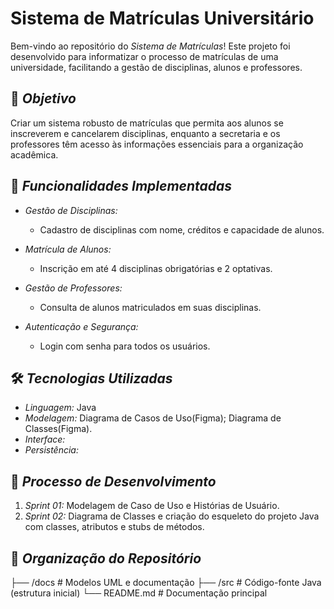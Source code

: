 # Sistema de Matrículas Universitário

Bem-vindo ao repositório do *Sistema de Matrículas*! Este projeto foi desenvolvido para informatizar o processo de matrículas de uma universidade, facilitando a gestão de disciplinas, alunos e professores.

## 🎯 *Objetivo*
Criar um sistema robusto de matrículas que permita aos alunos se inscreverem e cancelarem disciplinas, enquanto a secretaria e os professores têm acesso às informações essenciais para a organização acadêmica.

## 📘 *Funcionalidades Implementadas*
- *Gestão de Disciplinas:*
  - Cadastro de disciplinas com nome, créditos e capacidade de alunos.
  
- *Matrícula de Alunos:*
  - Inscrição em até 4 disciplinas obrigatórias e 2 optativas.

- *Gestão de Professores:*
  - Consulta de alunos matriculados em suas disciplinas.

- *Autenticação e Segurança:*
  - Login com senha para todos os usuários.

## 🛠️ *Tecnologias Utilizadas*
- *Linguagem:* Java
- *Modelagem:* Diagrama de Casos de Uso(Figma); Diagrama de Classes(Figma).
- *Interface:* 
- *Persistência:* 

## 🚀 *Processo de Desenvolvimento*
1. *Sprint 01:* Modelagem de Caso de Uso e Histórias de Usuário.
2. *Sprint 02:* Diagrama de Classes e criação do esqueleto do projeto Java com classes, atributos e stubs de métodos.

## 📂 *Organização do Repositório*

├── /docs               # Modelos UML e documentação
├── /src                # Código-fonte Java (estrutura inicial)
└── README.md           # Documentação principal
